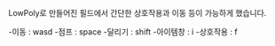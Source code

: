 LowPoly로 만들어진 필드에서 간단한 상호작용과 이동 등이 가능하게 했습니다.

 -이동 : wasd
 -점프 : space
 -달리기 : shift
 -아이템창 : i
 -상호작용 : f

